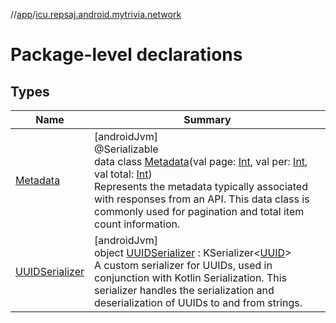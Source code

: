 //[app](../../index.md)/[icu.repsaj.android.mytrivia.network](index.md)

# Package-level declarations

## Types

| Name                                           | Summary                                                                                                                                                                                                                                                                                                                                                                                                                                                                                                    |
|------------------------------------------------|------------------------------------------------------------------------------------------------------------------------------------------------------------------------------------------------------------------------------------------------------------------------------------------------------------------------------------------------------------------------------------------------------------------------------------------------------------------------------------------------------------|
| [Metadata](-metadata/index.md)                 | [androidJvm]<br>@Serializable<br>data class [Metadata](-metadata/index.md)(val page: [Int](https://kotlinlang.org/api/latest/jvm/stdlib/kotlin/-int/index.html), val per: [Int](https://kotlinlang.org/api/latest/jvm/stdlib/kotlin/-int/index.html), val total: [Int](https://kotlinlang.org/api/latest/jvm/stdlib/kotlin/-int/index.html))<br>Represents the metadata typically associated with responses from an API. This data class is commonly used for pagination and total item count information. |
| [UUIDSerializer](-u-u-i-d-serializer/index.md) | [androidJvm]<br>object [UUIDSerializer](-u-u-i-d-serializer/index.md) : KSerializer&lt;[UUID](https://developer.android.com/reference/kotlin/java/util/UUID.html)&gt; <br>A custom serializer for UUIDs, used in conjunction with Kotlin Serialization. This serializer handles the serialization and deserialization of UUIDs to and from strings.                                                                                                                                                        |
